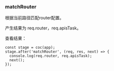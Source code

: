 ### matchRouter

根据当前路径匹配router配置。

产生结果为 req.router，req.apisTask。

查看结果：
```
const stage = coc(app);
stage.after('matchRouter', (req, res, next) => {
  console.log(req.router, req.apisTask);
  next();
});
```
